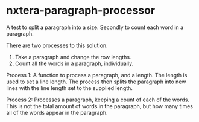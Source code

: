 # nxtera-paragraph-processor
A test to split a paragraph into a size.  Secondly to count each word in a paragraph.

There are two processes to this solution.
1. Take a paragraph and change the row lengths.
2. Count all the words in a paragraph, individually.

Process 1:
A function to process a paragraph, and a length.
The length is used to set a line length.
The process then splits the paragraph into new lines with the line length set to the supplied length.

Process 2:
Processes a paragraph, keeping a count of each of the words.
This is not the total amount of words in the paragraph, but how many times all of the words appear in the paragraph.
